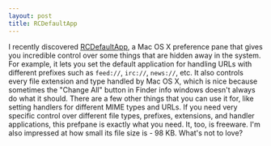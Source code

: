 ```yaml
---
layout: post
title: RCDefaultApp
---
```

I recently discovered [RCDefaultApp](http://www.rubicode.com/Software/RCDefaultApp/ "RCDefaultApp"), a Mac OS X preference pane that gives you incredible control over some things that are hidden away in the system. For example, it lets you set the default application for handling URLs with different prefixes such as `feed://`, `irc://`, `news://`, etc. It also controls every file extension and type handled by Mac OS X, which is nice because sometimes the "Change All" button in Finder info windows doesn't always do what it should. There are a few other things that you can use it for, like setting handlers for different MIME types and URLs. If you need very specific control over different file types, prefixes, extensions, and handler applications, this prefpane is exactly what you need. It, too, is freeware. I'm also impressed at how small its file size is - 98 KB. What's not to love?

